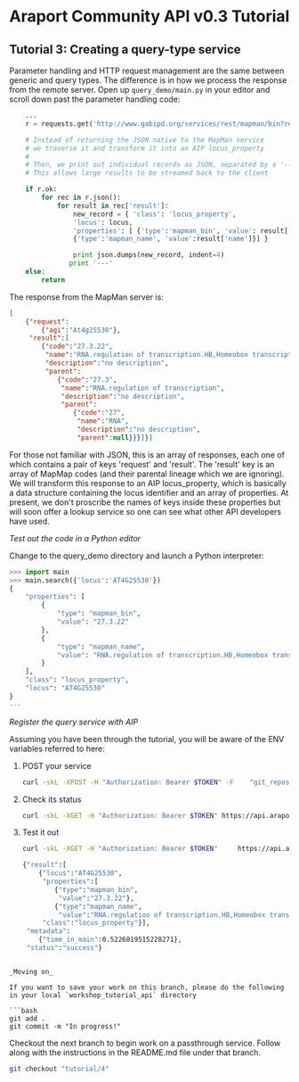 # Araport Community API v0.3 Tutorial

## Tutorial 3: Creating a query-type service

Parameter handling and HTTP request management are the same between generic and query types. The difference is in how we process the response from the remote server. Open up `query_demo/main.py` in your editor and scroll down past the parameter handling code:

```python
    ...
    r = requests.get('http://www.gabipd.org/services/rest/mapman/bin?request=' + param)

    # Instead of returning the JSON native to the MapMan service
    # we traverse it and transform it into an AIP locus_property
    #
    # Then, we print out individual records as JSON, separated by a '---' delimiter
    # This allows large results to be streamed back to the client

    if r.ok:
        for rec in r.json():
            for result in rec['result']:
                new_record = { 'class': 'locus_property',
                'locus': locus,
                'properties': [ {'type':'mapman_bin', 'value': result['code'] },
                {'type':'mapman_name', 'value':result['name']}] }

                print json.dumps(new_record, indent=4)
               print '---'
    else:
        return
```

The response from the MapMan server is:

```JSON
[
    {"request":
        {"agi":"At4g25530"},
     "result":[
        {"code":"27.3.22",
         "name":"RNA.regulation of transcription.HB,Homeobox transcription factor family",
         "description":"no description",
         "parent":
            {"code":"27.3",
             "name":"RNA.regulation of transcription",
             "description":"no description",
             "parent":
                {"code":"27",
                 "name":"RNA",
                 "description":"no description",
                 "parent":null}}}]}]
```

For those not familiar with JSON, this is an array of responses, each one of which contains a pair of keys 'request' and 'result'. The 'result' key is an array of MapMap codes (and their parental lineage which we are ignoring). We will transform this response to an AIP locus_property, which is basically a data structure containing the locus identifier and an array of properties. At present, we don't proscribe the names of keys inside these properties but will soon offer a lookup service so one can see what other API developers have used.

_Test out the code in a Python editor_

Change to the query_demo directory and launch a Python interpreter:

```python
>>> import main
>>> main.search({'locus':'AT4G25530'})
{
    "properties": [
        {
            "type": "mapman_bin",
            "value": "27.3.22"
        },
        {
            "type": "mapman_name",
            "value": "RNA.regulation of transcription.HB,Homeobox transcription factor family"
        }
    ],
    "class": "locus_property",
    "locus": "AT4G25530"
}
---
```

_Register the query service with AIP_

Assuming you have been through the tutorial, you will be aware of the ENV variables referred to here:

1. POST your service
    ```bash
    curl -skL -XPOST -H "Authorization: Bearer $TOKEN" -F    "git_repository=https://github.com/*YOUR-GITHUB-UNAME*/workshop_tutorial_api.git" -F "metadata=query_demo" $API/$NS/services
    ```

2. Check its status
    ```bash
    curl -skL -XGET -H "Authorization: Bearer $TOKEN" https://api.araport.org/community/v0.3/$NS/query_mapman_bin_by_locus_v0.1
    ```

3. Test it out
    ```bash
    curl -skL -XGET -H "Authorization: Bearer $TOKEN"     https://api.araport.org/community/v0.3/$NS/query_mapman_bin_by_locus_v0.1/search?locus=AT4G25530

    {"result":[
        {"locus":"AT4G25530",
         "properties":[
            {"type":"mapman_bin",
             "value":"27.3.22"},
            {"type":"mapman_name",
             "value":"RNA.regulation of transcription.HB,Homeobox transcription factor family"}],
         "class":"locus_property"}],
     "metadata":
        {"time_in_main":0.5226819515228271},
     "status":"success"}
```

_Moving on_

If you want to save your work on this branch, please do the following in your local `workshop_tutorial_api` directory

```bash
git add .
git commit -m "In progress!"
```

Checkout the next branch to begin work on a passthrough service. Follow along with the instructions in the README.md file under that branch.

```bash
git checkout "tutorial/4"
```

